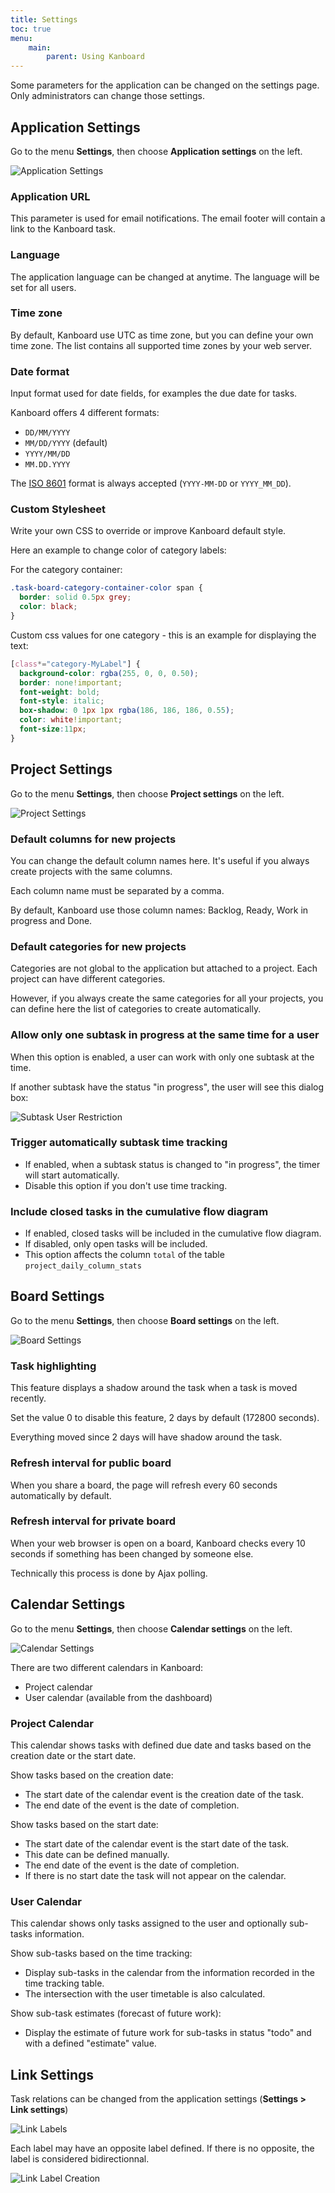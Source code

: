 ```yaml
---
title: Settings
toc: true
menu:
    main:
        parent: Using Kanboard
---
```


Some parameters for the application can be changed on the settings page.
Only administrators can change those settings.

Application Settings
--------------------

Go to the menu **Settings**, then choose **Application settings** on the left.

![Application Settings](/images/v1/application-settings.png)

### Application URL

This parameter is used for email notifications.
The email footer will contain a link to the Kanboard task.

### Language

The application language can be changed at anytime.
The language will be set for all users.

### Time zone

By default, Kanboard use UTC as time zone, but you can define your own time zone.
The list contains all supported time zones by your web server.

### Date format

Input format used for date fields, for examples the due date for tasks.

Kanboard offers 4 different formats:

- `DD/MM/YYYY`
- `MM/DD/YYYY` (default)
- `YYYY/MM/DD`
- `MM.DD.YYYY`

The [ISO 8601](http://en.wikipedia.org/wiki/ISO_8601) format is always accepted (`YYYY-MM-DD` or `YYYY_MM_DD`).

### Custom Stylesheet

Write your own CSS to override or improve Kanboard default style.

Here an example to change color of category labels:

For the category container:

```css
.task-board-category-container-color span {
  border: solid 0.5px grey;
  color: black;
}
```

Custom css values for one category - this is an example for displaying
the text:

```css
[class*="category-MyLabel"] {
  background-color: rgba(255, 0, 0, 0.50);
  border: none!important;
  font-weight: bold;
  font-style: italic;
  box-shadow: 0 1px 1px rgba(186, 186, 186, 0.55);
  color: white!important;
  font-size:11px;
}
```

Project Settings
----------------

Go to the menu **Settings**, then choose **Project settings** on the left.

![Project Settings](/images/v1/project-settings.png)

### Default columns for new projects

You can change the default column names here.
It's useful if you always create projects with the same columns.

Each column name must be separated by a comma.

By default, Kanboard use those column names: Backlog, Ready, Work in progress and Done.

### Default categories for new projects

Categories are not global to the application but attached to a project.
Each project can have different categories.

However, if you always create the same categories for all your projects,
you can define here the list of categories to create automatically.

### Allow only one subtask in progress at the same time for a user

When this option is enabled, a user can work with only one subtask at the time.

If another subtask have the status "in progress", the user will see this dialog box:

![Subtask User Restriction](/images/v1/subtask-user-restriction.png)

### Trigger automatically subtask time tracking

- If enabled, when a subtask status is changed to "in progress", the timer will start automatically.
- Disable this option if you don't use time tracking.

### Include closed tasks in the cumulative flow diagram

- If enabled, closed tasks will be included in the cumulative flow diagram.
- If disabled, only open tasks will be included.
- This option affects the column `total` of the table `project_daily_column_stats`

Board Settings
--------------

Go to the menu **Settings**, then choose **Board settings** on the left.

![Board Settings](/images/v1/board-settings.png)

### Task highlighting

This feature displays a shadow around the task when a task is moved recently.

Set the value 0 to disable this feature, 2 days by default (172800 seconds).

Everything moved since 2 days will have shadow around the task.

### Refresh interval for public board

When you share a board, the page will refresh every 60 seconds automatically by default.

### Refresh interval for private board

When your web browser is open on a board, Kanboard checks every 10 seconds if something has been changed by someone else.

Technically this process is done by Ajax polling.

Calendar Settings
-----------------

Go to the menu **Settings**, then choose **Calendar settings** on the
left.

![Calendar Settings](/images/v1/calendar-settings.png)

There are two different calendars in Kanboard:

- Project calendar
- User calendar (available from the dashboard)

### Project Calendar

This calendar shows tasks with defined due date and tasks based on the
creation date or the start date.

Show tasks based on the creation date:

- The start date of the calendar event is the creation date of the task.
- The end date of the event is the date of completion.

Show tasks based on the start date:

- The start date of the calendar event is the start date of the task.
- This date can be defined manually.
- The end date of the event is the date of completion.
- If there is no start date the task will not appear on the calendar.

### User Calendar

This calendar shows only tasks assigned to the user and optionally
sub-tasks information.

Show sub-tasks based on the time tracking:

- Display sub-tasks in the calendar from the information recorded in the time tracking table.
- The intersection with the user timetable is also calculated.

Show sub-task estimates (forecast of future work):

- Display the estimate of future work for sub-tasks in status "todo" and with a defined "estimate" value.

Link Settings
-------------

Task relations can be changed from the application settings (**Settings > Link settings**)

![Link Labels](/images/v1/link-labels.png)

Each label may have an opposite label defined. If there is no opposite,
the label is considered bidirectionnal.

![Link Label Creation](/images/v1/link-label-creation.png)
